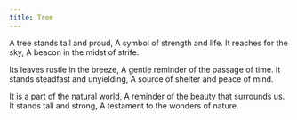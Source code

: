 ```yaml
---
title: Tree
---
```


A tree stands tall and proud,
A symbol of strength and life.
It reaches for the sky,
A beacon in the midst of strife.

Its leaves rustle in the breeze,
A gentle reminder of the passage of time.
It stands steadfast and unyielding,
A source of shelter and peace of mind.

It is a part of the natural world,
A reminder of the beauty that surrounds us.
It stands tall and strong,
A testament to the wonders of nature.
